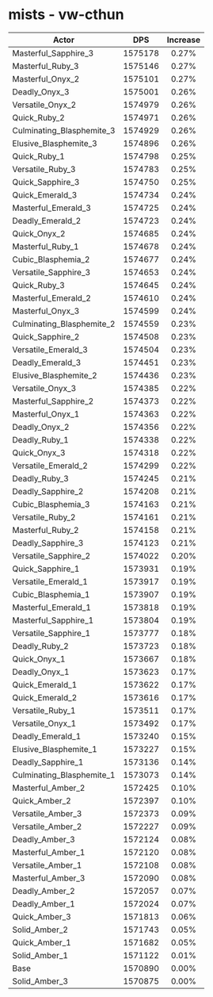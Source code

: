 # mists - vw-cthun
| Actor | DPS | Increase |
|---|:---:|:---:|
|Masterful_Sapphire_3|1575178|0.27%|
|Masterful_Ruby_3|1575146|0.27%|
|Masterful_Onyx_2|1575101|0.27%|
|Deadly_Onyx_3|1575001|0.26%|
|Versatile_Onyx_2|1574979|0.26%|
|Quick_Ruby_2|1574971|0.26%|
|Culminating_Blasphemite_3|1574929|0.26%|
|Elusive_Blasphemite_3|1574896|0.26%|
|Quick_Ruby_1|1574798|0.25%|
|Versatile_Ruby_3|1574783|0.25%|
|Quick_Sapphire_3|1574750|0.25%|
|Quick_Emerald_3|1574734|0.24%|
|Masterful_Emerald_3|1574725|0.24%|
|Deadly_Emerald_2|1574723|0.24%|
|Quick_Onyx_2|1574685|0.24%|
|Masterful_Ruby_1|1574678|0.24%|
|Cubic_Blasphemia_2|1574677|0.24%|
|Versatile_Sapphire_3|1574653|0.24%|
|Quick_Ruby_3|1574645|0.24%|
|Masterful_Emerald_2|1574610|0.24%|
|Masterful_Onyx_3|1574599|0.24%|
|Culminating_Blasphemite_2|1574559|0.23%|
|Quick_Sapphire_2|1574508|0.23%|
|Versatile_Emerald_3|1574504|0.23%|
|Deadly_Emerald_3|1574451|0.23%|
|Elusive_Blasphemite_2|1574436|0.23%|
|Versatile_Onyx_3|1574385|0.22%|
|Masterful_Sapphire_2|1574373|0.22%|
|Masterful_Onyx_1|1574363|0.22%|
|Deadly_Onyx_2|1574356|0.22%|
|Deadly_Ruby_1|1574338|0.22%|
|Quick_Onyx_3|1574318|0.22%|
|Versatile_Emerald_2|1574299|0.22%|
|Deadly_Ruby_3|1574245|0.21%|
|Deadly_Sapphire_2|1574208|0.21%|
|Cubic_Blasphemia_3|1574163|0.21%|
|Versatile_Ruby_2|1574161|0.21%|
|Masterful_Ruby_2|1574158|0.21%|
|Deadly_Sapphire_3|1574123|0.21%|
|Versatile_Sapphire_2|1574022|0.20%|
|Quick_Sapphire_1|1573931|0.19%|
|Versatile_Emerald_1|1573917|0.19%|
|Cubic_Blasphemia_1|1573907|0.19%|
|Masterful_Emerald_1|1573818|0.19%|
|Masterful_Sapphire_1|1573804|0.19%|
|Versatile_Sapphire_1|1573777|0.18%|
|Deadly_Ruby_2|1573723|0.18%|
|Quick_Onyx_1|1573667|0.18%|
|Deadly_Onyx_1|1573623|0.17%|
|Quick_Emerald_1|1573622|0.17%|
|Quick_Emerald_2|1573616|0.17%|
|Versatile_Ruby_1|1573511|0.17%|
|Versatile_Onyx_1|1573492|0.17%|
|Deadly_Emerald_1|1573240|0.15%|
|Elusive_Blasphemite_1|1573227|0.15%|
|Deadly_Sapphire_1|1573136|0.14%|
|Culminating_Blasphemite_1|1573073|0.14%|
|Masterful_Amber_2|1572425|0.10%|
|Quick_Amber_2|1572397|0.10%|
|Versatile_Amber_3|1572373|0.09%|
|Versatile_Amber_2|1572227|0.09%|
|Deadly_Amber_3|1572124|0.08%|
|Masterful_Amber_1|1572120|0.08%|
|Versatile_Amber_1|1572108|0.08%|
|Masterful_Amber_3|1572090|0.08%|
|Deadly_Amber_2|1572057|0.07%|
|Deadly_Amber_1|1572024|0.07%|
|Quick_Amber_3|1571813|0.06%|
|Solid_Amber_2|1571743|0.05%|
|Quick_Amber_1|1571682|0.05%|
|Solid_Amber_1|1571122|0.01%|
|Base|1570890|0.00%|
|Solid_Amber_3|1570875|0.00%|
